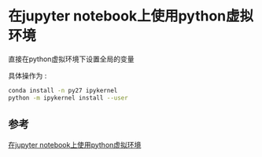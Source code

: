 # 在jupyter notebook上使用python虚拟环境

直接在python虚拟环境下设置全局的变量

具体操作为 :

```bash
conda install -n py27 ipykernel
python -m ipykernel install --user
```

## 参考

[在jupyter notebook上使用python虚拟环境](https://www.jianshu.com/p/f70ea020e6f9)
